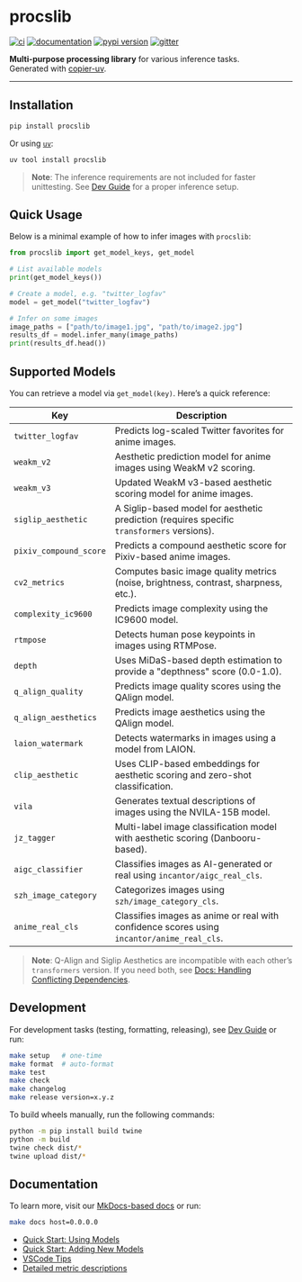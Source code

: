 # procslib

[![ci](https://github.com/arot-devs/procslib/workflows/ci/badge.svg)](https://github.com/arot-devs/procslib/actions?query=workflow%3Aci)
[![documentation](https://img.shields.io/badge/docs-mkdocs-708FCC.svg?style=flat)](https://arot-devs.github.io/procslib/)
[![pypi version](https://img.shields.io/pypi/v/procslib.svg)](https://pypi.org/project/procslib/)
[![gitter](https://badges.gitter.im/join%20chat.svg)](https://app.gitter.im/#/room/#procslib:gitter.im)

**Multi-purpose processing library** for various inference tasks.  
Generated with [copier-uv](https://github.com/pawamoy/copier-uv).

---

## Installation

```bash
pip install procslib
```

Or using [`uv`](https://docs.astral.sh/uv/):

```bash
uv tool install procslib
```

> **Note**: The inference requirements are not included for faster unittesting.
> See [Dev Guide](https://urban-meme-g6ok8om.pages.github.io/dev_guide/) for a proper inference setup.

## Quick Usage

Below is a minimal example of how to infer images with `procslib`:

```python
from procslib import get_model_keys, get_model

# List available models
print(get_model_keys())

# Create a model, e.g. "twitter_logfav"
model = get_model("twitter_logfav")

# Infer on some images
image_paths = ["path/to/image1.jpg", "path/to/image2.jpg"]
results_df = model.infer_many(image_paths)
print(results_df.head())
```

## Supported Models

You can retrieve a model via `get_model(key)`. Here’s a quick reference:

| Key                    | Description                                                  |
| ---------------------- | ------------------------------------------------------------ |
| `twitter_logfav`       | Predicts log-scaled Twitter favorites for anime images.      |
| `weakm_v2`             | Aesthetic prediction model for anime images using WeakM v2 scoring. |
| `weakm_v3`             | Updated WeakM v3-based aesthetic scoring model for anime images. |
| `siglip_aesthetic`     | A Siglip-based model for aesthetic prediction (requires specific `transformers` versions). |
| `pixiv_compound_score` | Predicts a compound aesthetic score for Pixiv-based anime images. |
| `cv2_metrics`          | Computes basic image quality metrics (noise, brightness, contrast, sharpness, etc.). |
| `complexity_ic9600`    | Predicts image complexity using the IC9600 model.            |
| `rtmpose`              | Detects human pose keypoints in images using RTMPose.        |
| `depth`                | Uses MiDaS-based depth estimation to provide a "depthness" score (0.0-1.0). |
| `q_align_quality`      | Predicts image quality scores using the QAlign model.        |
| `q_align_aesthetics`   | Predicts image aesthetics using the QAlign model.            |
| `laion_watermark`      | Detects watermarks in images using a model from LAION.       |
| `clip_aesthetic`       | Uses CLIP-based embeddings for aesthetic scoring and zero-shot classification. |
| `vila`                 | Generates textual descriptions of images using the NVILA-15B model. |
| `jz_tagger`            | Multi-label image classification model with aesthetic scoring (Danbooru-based). |
| `aigc_classifier`      | Classifies images as AI-generated or real using `incantor/aigc_real_cls`. |
| `szh_image_category`   | Categorizes images using `szh/image_category_cls`.           |
| `anime_real_cls`       | Classifies images as anime or real with confidence scores using `incantor/anime_real_cls`. |

> **Note**: Q-Align and Siglip Aesthetics are incompatible with each other’s `transformers` version.
> If you need both, see [Docs: Handling Conflicting Dependencies]().

## Development

For development tasks (testing, formatting, releasing), see [Dev Guide](https://urban-meme-g6ok8om.pages.github.io/dev_guide/) or run:

```bash
make setup   # one-time
make format  # auto-format
make test
make check
make changelog
make release version=x.y.z
```

To build wheels manually, run the following commands:

```bash
python -m pip install build twine
python -m build
twine check dist/*
twine upload dist/*
```

## Documentation

To learn more, visit our [MkDocs-based docs](https://urban-meme-g6ok8om.pages.github.io/) or run:

```bash
make docs host=0.0.0.0
```

- [Quick Start: Using Models](https://urban-meme-g6ok8om.pages.github.io/quick_start/using_models/)
- [Quick Start: Adding New Models](https://urban-meme-g6ok8om.pages.github.io/quick_start/adding_new_models/)
- [VSCode Tips](https://urban-meme-g6ok8om.pages.github.io/quick_start/decluttering_vscode/)
- [Detailed metric descriptions](https://urban-meme-g6ok8om.pages.github.io/quick_start/detailed_metrics/)